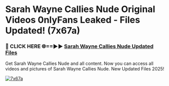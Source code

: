 # Sarah Wayne Callies Nude Original Videos 0nlyFans Leaked - Files Updated! (7x67a)

<h3>🔴 CLICK HERE 🌐==►► <a href="https://tinyurl.com/52m3yx9h" rel="nofollow">Sarah Wayne Callies Nude Updated Files</a></h3>

Get Sarah Wayne Callies Nude and all content. Now you can access all videos and pictures of Sarah Wayne Callies Nude. New Updated Files 2025!

[![7x67a](https://i.imgur.com/TnHtlc8.gif)](https://tinyurl.com/52m3yx9h)

